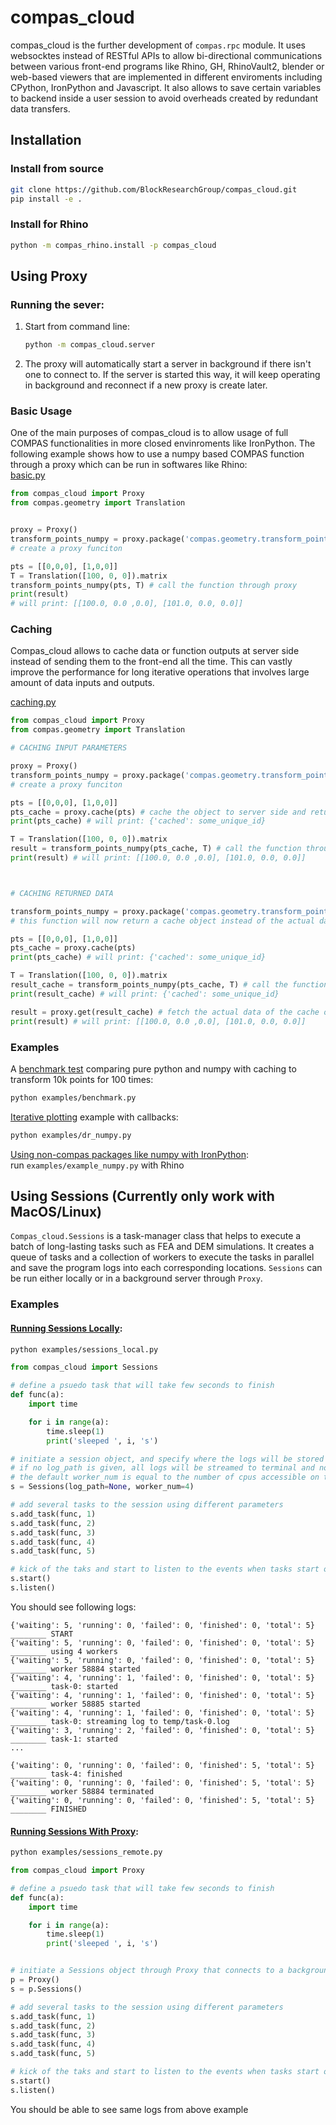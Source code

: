 # compas_cloud
compas_cloud is the further development of `compas.rpc` module. It uses websocktes instead of RESTful APIs to allow bi-directional communications between various front-end programs like Rhino, GH, RhinoVault2, blender or web-based viewers that are implemented in different enviroments including CPython, IronPython and Javascript. It also allows to save certain variables to backend inside a user session to avoid overheads created by redundant data transfers.

## Installation

### Install from source
```bash
git clone https://github.com/BlockResearchGroup/compas_cloud.git
pip install -e .
```


### Install for Rhino
```bash
python -m compas_rhino.install -p compas_cloud
```


## Using Proxy

### Running the sever:

1. Start from command line:
    ```bash
    python -m compas_cloud.server
    ```  
2. The proxy will automatically start a server in background if there isn't one to connect to. If the server is started this way, it will keep operating in background and reconnect if a new proxy is create later.

### Basic Usage
One of the main purposes of compas_cloud is to allow usage of full COMPAS functionalities in more closed envinroments like IronPython. The following example shows how to use a numpy based COMPAS function through a proxy which can be run in softwares like Rhino:  
[basic.py](examples/basic.py)
```python
from compas_cloud import Proxy
from compas.geometry import Translation


proxy = Proxy()
transform_points_numpy = proxy.package('compas.geometry.transform_points_numpy')
# create a proxy funciton

pts = [[0,0,0], [1,0,0]]
T = Translation([100, 0, 0]).matrix
transform_points_numpy(pts, T) # call the function through proxy
print(result)
# will print: [[100.0, 0.0 ,0.0], [101.0, 0.0, 0.0]]
```

### Caching
Compas_cloud allows to cache data or function outputs at server side instead of sending them to the front-end all the time. This can vastly improve the performance for long iterative operations that involves large amount of data inputs and outputs.

[caching.py](examples/caching.py)
```python
from compas_cloud import Proxy
from compas.geometry import Translation

# CACHING INPUT PARAMETERS

proxy = Proxy()
transform_points_numpy = proxy.package('compas.geometry.transform_points_numpy')
# create a proxy funciton

pts = [[0,0,0], [1,0,0]]
pts_cache = proxy.cache(pts) # cache the object to server side and return its reference
print(pts_cache) # will print: {'cached': some_unique_id}

T = Translation([100, 0, 0]).matrix
result = transform_points_numpy(pts_cache, T) # call the function through proxy
print(result) # will print: [[100.0, 0.0 ,0.0], [101.0, 0.0, 0.0]]



# CACHING RETURNED DATA

transform_points_numpy = proxy.package('compas.geometry.transform_points_numpy', cache=True)
# this function will now return a cache object instead of the actual data

pts = [[0,0,0], [1,0,0]]
pts_cache = proxy.cache(pts)
print(pts_cache) # will print: {'cached': some_unique_id}

T = Translation([100, 0, 0]).matrix
result_cache = transform_points_numpy(pts_cache, T) # call the function through proxy
print(result_cache) # will print: {'cached': some_unique_id}

result = proxy.get(result_cache) # fetch the actual data of the cache object
print(result) # will print: [[100.0, 0.0 ,0.0], [101.0, 0.0, 0.0]]
```

### Examples
A [benchmark test](examples/benchmark.py) comparing pure python and numpy with caching to transform 10k points for 100 times: 
```bash
python examples/benchmark.py
```

[Iterative plotting](examples/dr_numpy.py) example with callbacks:    
```bash
python examples/dr_numpy.py
```

[Using non-compas packages like numpy with IronPython](examples/example_numpy.py):  
run `examples/example_numpy.py` with Rhino


## Using Sessions (Currently only work with MacOS/Linux)
`Compas_cloud.Sessions` is a task-manager class that helps to execute a batch of long-lasting tasks such as FEA and DEM simulations. It creates a queue of tasks and a collection of workers to execute the tasks in parallel and save the program logs into each corresponding locations. `Sessions` can be run either locally or in a background server through `Proxy`.

### Examples

#### [Running Sessions Locally](examples/sessions_local.py):
```bash
python examples/sessions_local.py
```

```python
from compas_cloud import Sessions

# define a psuedo task that will take few seconds to finish
def func(a):
    import time

    for i in range(a):
        time.sleep(1)
        print('sleeped ', i, 's')

# initiate a session object, and specify where the logs will be stored and number of workers
# if no log_path is given, all logs will be streamed to terminal and not saved
# the default worker_num is equal to the number of cpus accessible on the computer
s = Sessions(log_path=None, worker_num=4)

# add several tasks to the session using different parameters
s.add_task(func, 1)
s.add_task(func, 2)
s.add_task(func, 3)
s.add_task(func, 4)
s.add_task(func, 5)

# kick of the taks and start to listen to the events when tasks start or finish
s.start()
s.listen()
```

You should see following logs:

```
{'waiting': 5, 'running': 0, 'failed': 0, 'finished': 0, 'total': 5} ________ START
{'waiting': 5, 'running': 0, 'failed': 0, 'finished': 0, 'total': 5} ________ using 4 workers
{'waiting': 5, 'running': 0, 'failed': 0, 'finished': 0, 'total': 5} ________ worker 58884 started
{'waiting': 4, 'running': 1, 'failed': 0, 'finished': 0, 'total': 5} ________ task-0: started
{'waiting': 4, 'running': 1, 'failed': 0, 'finished': 0, 'total': 5} ________ worker 58885 started
{'waiting': 4, 'running': 1, 'failed': 0, 'finished': 0, 'total': 5} ________ task-0: streaming log to temp/task-0.log
{'waiting': 3, 'running': 2, 'failed': 0, 'finished': 0, 'total': 5} ________ task-1: started
...

{'waiting': 0, 'running': 0, 'failed': 0, 'finished': 5, 'total': 5} ________ task-4: finished
{'waiting': 0, 'running': 0, 'failed': 0, 'finished': 5, 'total': 5} ________ worker 58884 terminated
{'waiting': 0, 'running': 0, 'failed': 0, 'finished': 5, 'total': 5} ________ FINISHED
```


####  [Running Sessions With Proxy](examples/sessions_local.py):
```bash
python examples/sessions_remote.py
```

```python
from compas_cloud import Proxy

# define a psuedo task that will take few seconds to finish
def func(a):
    import time

    for i in range(a):
        time.sleep(1)
        print('sleeped ', i, 's')


# initiate a Sessions object through Proxy that connects to a background server
p = Proxy()
s = p.Sessions()

# add several tasks to the session using different parameters
s.add_task(func, 1)
s.add_task(func, 2)
s.add_task(func, 3)
s.add_task(func, 4)
s.add_task(func, 5)

# kick of the taks and start to listen to the events when tasks start or finish
s.start()
s.listen()
```

You should be able to see same logs from above example